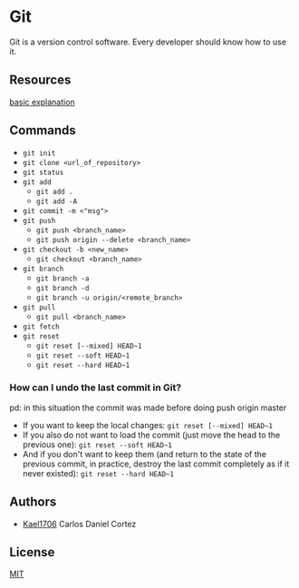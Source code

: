 # Git
Git is a version control software. Every developer should know how to use it.

## Resources
[basic explanation](https://rogerdudler.github.io/git-guide/index.es.html)

## Commands
- `git init`
- `git clone <url_of_repository>`
- `git status`
- `git add`
	- `git add .`
	- `git add -A`
- `git commit -m <"msg">`
- `git push`
	- `git push <branch_name>`
	- `git push origin --delete <branch_name>`
- `git checkout -b <new_name>`
	- `git checkout <branch_name>`
- `git branch`
	- `git branch -a`
	- `git branch -d`
	- `git branch -u origin/<remote_branch>`
- `git pull`
	- `git pull <branch_name>`
- `git fetch`
- `git reset`
	-  `git reset [--mixed] HEAD~1`
	- `git reset --soft HEAD~1`
	- `git reset --hard HEAD~1`

### How can I undo the last commit in Git?
pd: in this situation the commit was made before doing push origin master
- If you want to keep the local changes:
`git reset [--mixed] HEAD~1`
- If you also do not want to load the commit (just move the head to the previous one):
`git reset --soft HEAD~1`
- And if you don't want to keep them (and return to the state of the previous commit, in practice, destroy the last commit completely as if it never existed):
`git reset --hard HEAD~1`

## Authors

 - [Kael1706](https://github.com/kael1706) Carlos Daniel Cortez

## License
[MIT](https://github.com/kael1706/my-library/blob/master/LICENSE "LICENSE")
